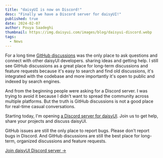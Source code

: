 ```yaml
---
title: "daisyUI is now on Discord!"
desc: "Finally we have a Discord server for daisyUI!"
published: true
date: 2024-02-07
author: Pouya Saadeghi
thumbnail: https://img.daisyui.com/images/blog/daisyui-discord.webp
tags:
  - News
---
```


For a long time [GitHub discussions](https://github.com/saadeghi/daisyui/discussions) was the only place to ask questions and connect with other daisyUI developers. sharing ideas and getting help. I still see GitHub discussions as a great place for long-term discussions and feature requests because it's easy to search and find old discussions, it's integrated with the codebase and more importantly it's open to public and indexed by search engines.

And from the beginning people were asking for a Discord server. I was trying to avoid it because I didn't want to spread the community across multiple platforms. But the truth is GitHub discussions is not a good place for real-time casual conversations.

Starting today, I'm opening [a Discord server for daisyUI](https://daisyui.com/discord/). Join us to get help, share your projects and discuss daisyUI.

GitHub issues are still the only place to report bugs. Please don't report bugs in Discord.
And GitHub discussions are still the best place for long-term, organized discussions and feature requests.

[Join daisyUI Discord server →](https://daisyui.com/discord/)
